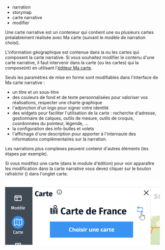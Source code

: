 - narration
- storymap
- carte narrative
- modifier

Une carte narrative est un conteneur qui contient une ou plusieurs cartes préalablement réalisée avec Ma carte (suivant le modèle de narration choisi).

L'information géographique est contenue dans la ou les cartes qui composent la carte narrative.
Si vous souhaitez modifier le contenu d'une carte narrative, il faut intervenir dans la carte (ou les cartes) qui la compose(nt) en utilisant l'[éditeur Ma carte](../mceditor/créer_une_carte.md).

Seuls les paramètres de mise en forme sont modifiables dans l'interface de Ma carte narrative :
* un titre et un sous-titre
* des couleurs de fond et de texte personnalisées pour valoriser vos réalisations, respecter une charte graphique
* l'adjonction d'un logo pour signer votre identité
* des widgets pour faciliter l'utilisation de la carte : recherche d'adresse, gestionnaire de calques, outils de mesure, outils de croquis, coordonnées du pointeur, légende, ...
* la configuration des info-bulles et volets
* l'affichage d'une description pour apporter à l'internaute des informations complémentaires sur la narration.

Les narrations plus complexes peuvent contenir d'autres éléments (les étapes par exemple).

Si vous modifiez une carte (dans le module d'édition) pour voir apparaître les modification dans la carte narrative vous devez cliquer sur le bouton rafraîchir (<i class="fi-repeat"></i>) dans l'onglet carte.

![](../../docs/img/refresh-map.png)